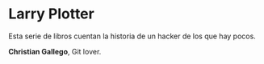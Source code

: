 # Larry Plotter

Esta serie de libros cuentan la historia de un hacker de los que hay pocos.

**Christian Gallego**, Git lover.
